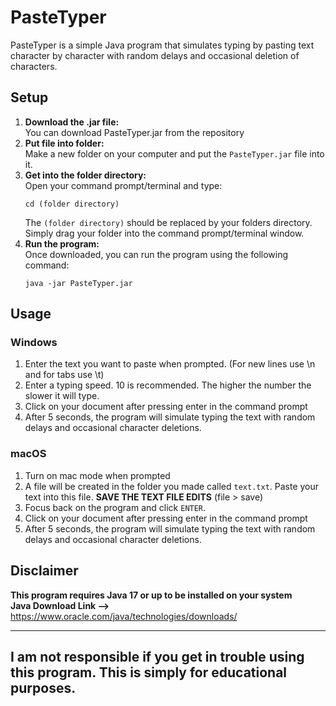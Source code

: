 # PasteTyper

PasteTyper is a simple Java program that simulates typing by pasting text character by character with random delays and occasional deletion of characters.

## Setup

1. **Download the .jar file:**<br>You can download PasteTyper.jar from the repository
2. **Put file into folder:**<br>Make a new folder on your computer and put the `PasteTyper.jar` file into it.
3. **Get into the folder directory:**<br>Open your command prompt/terminal and type:
   ```
   cd (folder directory)
   ```
   The `(folder directory)` should be replaced by your folders directory. Simply drag your folder into the command prompt/terminal window.
4. **Run the program:**<br>Once downloaded, you can run the program using the following command:
   ```
   java -jar PasteTyper.jar
   ```

## Usage<br>
### Windows
1. Enter the text you want to paste when prompted. (For new lines use \n and for tabs use \t)
2. Enter a typing speed. 10 is recommended. The higher the number the slower it will type. 
3. Click on your document after pressing enter in the command prompt
4. After 5 seconds, the program will simulate typing the text with random delays and occasional character deletions.

### macOS
1. Turn on mac mode when prompted
2. A file will be created in the folder you made called `text.txt`. Paste your text into this file. **SAVE THE TEXT FILE EDITS** (file > save)
3. Focus back on the program and click `ENTER`.
4. Click on your document after pressing enter in the command prompt
5. After 5 seconds, the program will simulate typing the text with random delays and occasional character deletions.

## Disclaimer
**This program requires Java 17 or up to be installed on your system<br>Java Download Link -->** https://www.oracle.com/java/technologies/downloads/

-----------------------------------------------------------------------

## I am not responsible if you get in trouble using this program. This is simply for educational purposes.

